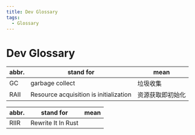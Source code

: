```yaml
---
title: Dev Glossary
tags:
  - Glossary
---
```


# Dev Glossary

| abbr. | stand for                              | mean             |
| ----- | -------------------------------------- | ---------------- |
| GC    | garbage collect                        | 垃圾收集         |
| RAII  | Resource acquisition is initialization | 资源获取即初始化 |

[raii]: https://en.wikipedia.org/wiki/Resource_acquisition_is_initialization

| abbr. | stand for          | mean |
| ----- | ------------------ | ---- |
| RIIR  | Rewrite It In Rust |
